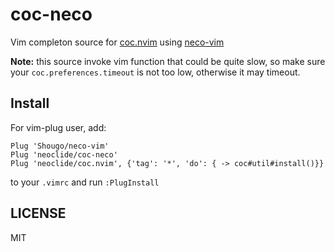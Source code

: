 # coc-neco

Vim completon source for [coc.nvim](https://github.com/neoclide/coc.nvim) using
[neco-vim](https://github.com/Shougo/neco-vim)

**Note:** this source invoke vim function that could be quite slow, so make sure
your `coc.preferences.timeout` is not too low, otherwise it may timeout.

## Install

For vim-plug user, add:

```
Plug 'Shougo/neco-vim'
Plug 'neoclide/coc-neco'
Plug 'neoclide/coc.nvim', {'tag': '*', 'do': { -> coc#util#install()}}
```

to your `.vimrc` and run `:PlugInstall`

## LICENSE

MIT
